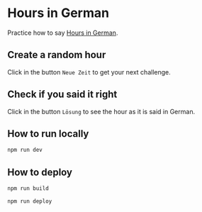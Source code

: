 # Hours in German

Practice how to say [Hours in German](https://carloswimmer.github.io/hours-in-german).

## Create a random hour

Click in the button `Neue Zeit` to get your next challenge.

## Check if you said it right

Click in the button `Lösung` to see the hour as it is said in German.

## How to run locally

```bash
npm run dev
```

## How to deploy

```bash
npm run build
```

```bash
npm run deploy
```
